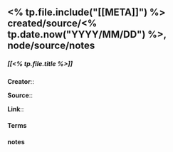 <% tp.file.include("[[META]]") %> created/source/<% tp.date.now("YYYY/MM/DD") %>, node/source/notes
---

##### [[<% tp.file.title %>]]
**Creator**:: 
 
**Source**:: 

**Link**:: 

#### Terms

#### notes